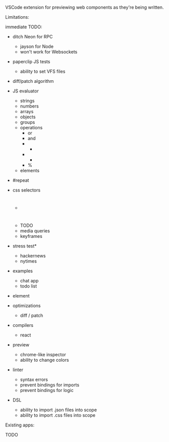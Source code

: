 VSCode extension for previewing web components as they're being written.

Limitations:

immediate TODO:

- ditch Neon for RPC
  - jayson for Node
  - won't work for Websockets
- paperclip JS tests
  - ability to set VFS files
- diff/patch algorithm

- JS evaluator
  - strings
  - numbers
  - arrays
  - objects
  - groups
  - operations
    - or
    - and
    - +
    - -
    - %
  - elements
- #repeat
- css selectors
  - #
  - TODO
  - media queries
  - keyframes
- stress test\*
  - hackernews
  - nytimes
- examples
  - chat app
  - todo list
- <logic /> element
- optimizations
  - diff / patch
- compilers
  - react
- preview
  - chrome-like inspector
  - ability to change colors
- linter
  - syntax errors
  - prevent bindings for imports
  - prevent bindings for logic
- DSL
  - ability to import .json files into scope
  - ability to import .css files into scope

Existing apps:

TODO
